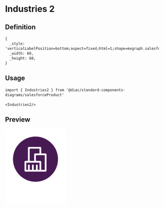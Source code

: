 # Industries 2

## Definition

```
{
  _style: 'verticalLabelPosition=bottom;aspect=fixed;html=1;shape=mxgraph.salesforce.industries2;',
  _width: 60,
  _height: 60,
}
```

## Usage

```
import { Industries2 } from '@diac/standard-components-diagrams/salesforceProduct'

<Industries2/>
```

## Preview

<img src="./industries-2.png" width="200"/>
